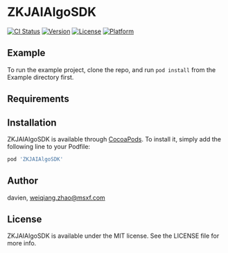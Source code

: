 # ZKJAIAlgoSDK

[![CI Status](https://img.shields.io/travis/davien/ZKJAIAlgoSDK.svg?style=flat)](https://travis-ci.org/davien/ZKJAIAlgoSDK)
[![Version](https://img.shields.io/cocoapods/v/ZKJAIAlgoSDK.svg?style=flat)](https://cocoapods.org/pods/ZKJAIAlgoSDK)
[![License](https://img.shields.io/cocoapods/l/ZKJAIAlgoSDK.svg?style=flat)](https://cocoapods.org/pods/ZKJAIAlgoSDK)
[![Platform](https://img.shields.io/cocoapods/p/ZKJAIAlgoSDK.svg?style=flat)](https://cocoapods.org/pods/ZKJAIAlgoSDK)

## Example

To run the example project, clone the repo, and run `pod install` from the Example directory first.

## Requirements

## Installation

ZKJAIAlgoSDK is available through [CocoaPods](https://cocoapods.org). To install
it, simply add the following line to your Podfile:

```ruby
pod 'ZKJAIAlgoSDK'
```

## Author

davien, weiqiang.zhao@msxf.com

## License

ZKJAIAlgoSDK is available under the MIT license. See the LICENSE file for more info.
